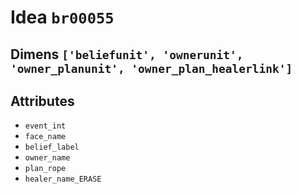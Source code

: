 # Idea `br00055`

## Dimens `['beliefunit', 'ownerunit', 'owner_planunit', 'owner_plan_healerlink']`

## Attributes
- `event_int`
- `face_name`
- `belief_label`
- `owner_name`
- `plan_rope`
- `healer_name_ERASE`
